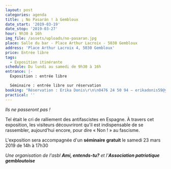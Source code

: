 ```yaml
---
layout: post
categories: agenda
title: ¡ No Pasarán ! à Gembloux
date_start: '2019-03-19'
date_stop: '2019-03-27'
hour: 9h30 à 16h
img_file: /assets/uploads/no-pasaran.jpg
place: Salle du bar - Place Arthur Lacroix - 5030 Gembloux
address: 'Place Arthur Lacroix 4, 5030 Gembloux'
price: Entrée libre
tags:
  - Exposition itinérante
schedule: Du lundi au samedi de 9h30 à 16h
entrance: |-
  Exposition : entrée libre

  Séminaire : entrée libre sur réservation
booking: "Réservation : Erika Donis\r\n\n0476 24 50 94 – erikadonis59@yahoo.fr"
practical: ''
---
```

_Ils ne passeront pas !_

Tel était le cri de ralliement des antifascistes en Espagne. À travers cet exposition, les visiteurs découvriront qu’il est indispensable de se rassembler, aujourd’hui encore, pour dire « Non ! » au fascisme.

L'exposition sera accompagnée d'un **séminaire** **gratuit** le samedi 23 mars 2019 de 14h à 17h30

_Une organisation de l'asbl **Ami, entends-tu?** et l'**Association patriotique gembloutoise**_
